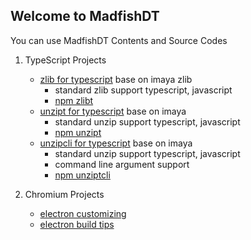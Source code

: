 ## Welcome to MadfishDT

You can use MadfishDT Contents and Source Codes

 1. TypeScript Projects
     
    - [zlib for typescript](https://github.com/MadfishDT/zlibt) base on imaya zlib 
        - standard zlib support typescript, javascript
        - [npm zlibt](https://www.npmjs.com/package/zlibt)
    - [unzipt for typescript](https://github.com/MadfishDT/unzipt) base on imaya
        - standard unzip support typescript, javascript
        - [npm unzipt](https://www.npmjs.com/package/unzipt)
    - [unzipcli for typescript](https://github.com/MadfishDT/unziptcli) base on imaya
        - standard unzip support typescript, javascript
        - command line argument support
        - [npm unziptcli](https://www.npmjs.com/package/unziptcli)

2. Chromium Projects
    - [electron customizing](https://github.com/MadfishDT/electron)
    - [electron build tips](/electron_tips.md) 